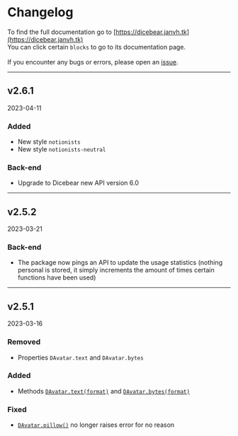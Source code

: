 # Changelog
To find the full documentation go to [https://dicebear.janvh.tk](https://dicebear.janvh.tk) \
You can click certain `blocks` to go to its documentation page. \
\
If you encounter any bugs or errors, please open an [issue](https://github.com/jvherck/dicebear/issues). 


---


## v2.6.1
2023-04-11

### Added
- New style `notionists`
- New style `notionists-neutral`

### Back-end
- Upgrade to Dicebear new API version 6.0


---


## v2.5.2
2023-03-21

### Back-end
- The package now pings an API to update the usage statistics (nothing personal is stored, it simply increments the 
amount of times certain functions have been used)


---


## v2.5.1
2023-03-16

### Removed
- Properties `DAvatar.text` and `DAvatar.bytes`

### Added
- Methods [`DAvatar.text(format)`](https://dicebear.janvh.tk/reference/avatar#def-text) and [`DAvatar.bytes(format)`](https://dicebear.janvh.tk/reference/avatar#def-bytes)

### Fixed
- [`DAvatar.pillow()`](https://dicebear.janvh.tk/reference/avatar#def-pillow) no longer raises error for no reason
